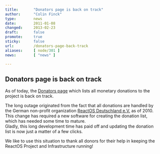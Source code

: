 ```yaml
---
title:       "Donators page is back on track"
author:      "Colin Finck"
type:        news
date:        2011-01-08
changed:     2013-02-23
draft:       false
promote:     true
sticky:      false
url:         /donators-page-back-track
aliases:     [ node/301 ]
news:        [ "news" ]

---
```


<h2>Donators page is back on track</h2>

<p>As of today, the <a href="[#link_foundation_donators]">Donators page</a> which lists all monetary donations to the project is back on track.</p>

<p>The long outage originated from the fact that all donations are handled by the German non-profit organization <a href="http://ev.reactos.org">ReactOS Deutschland e.V.</a> as of 2010. This change has required a new software for creating the donation list, which has needed some time to mature.<br />
Gladly, this long development time has paid off and updating the donation list is now just a matter of a few clicks.</p>

<p>We like to use this situation to thank all donors for their help in keeping the ReactOS Project and Infrastructure running!</p>
